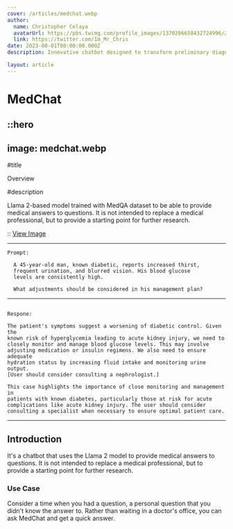 ```yaml
---
cover: /articles/medchat.webp
author:
  name: Christopher Celaya
  avatarUrl: https://pbs.twimg.com/profile_images/1370286658432724996/ZMSDzzIi_400x400.jpg
  link: https://twitter.com/Im_Mr_Chris
date: 2023-08-01T00:00:00.000Z
description: Innovative chatbot designed to transform preliminary diagnoses.

layout: article
---
```


# MedChat

::hero
---
image: medchat.webp
---

#title

Overview

#description

Llama 2-based model trained with MedQA dataset to be able to 
provide medical answers to questions. It is not intended to 
replace a medical professional, but to provide a starting 
point for further research.


::
[View Image](https://chris-celaya-blog.vercel.app/articles/medchat.webp)

---

```
Prompt: 

  A 45-year-old man, known diabetic, reports increased thirst, 
  frequent urination, and blurred vision. His blood glucose 
  levels are consistently high. 
  
  What adjustments should be considered in his management plan?

```

---

```

Respone:

The patient's symptoms suggest a worsening of diabetic control. Given the
known risk of hyperglycemia leading to acute kidney injury, we need to
closely monitor and manage blood glucose levels. This may involve
adjusting medication or insulin regimens. We also need to ensure adequate
hydration status by increasing fluid intake and monitoring urine output.
[User should consider consulting a nephrologist.]

This case highlights the importance of close monitoring and management in
patients with known diabetes, particularly those at risk for acute
complications like acute kidney injury. The user should consider
consulting a specialist when necessary to ensure optimal patient care.

```

---

## Introduction

It's a chatbot that uses the Llama 2 model to provide medical answers to questions. It is not intended to replace a medical professional, but to provide a starting point for further research.

### Use Case

Consider a time when you had a question, a personal question that you didn't know the answer to. 
Rather than waiting in a doctor's office, you can ask MedChat and get a quick answer.

